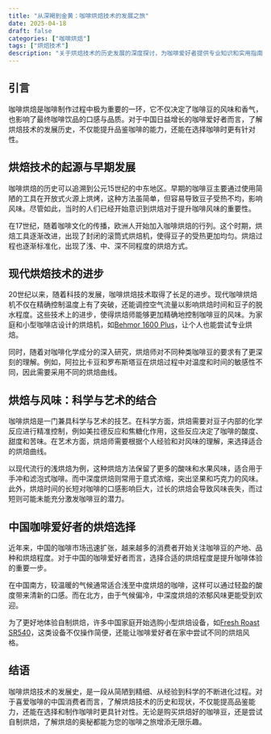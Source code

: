 ```yaml
---
title: "从深褐到金黄：咖啡烘焙技术的发展之旅"
date: 2025-04-18
draft: false
categories: ["咖啡烘焙"]
tags: ["烘焙技术"]
description: "关于烘焙技术的历史发展的深度探讨，为咖啡爱好者提供专业知识和实用指南。"
---
```


## 引言

咖啡烘焙是咖啡制作过程中极为重要的一环，它不仅决定了咖啡豆的风味和香气，也影响了最终咖啡饮品的口感与品质。对于中国日益增长的咖啡爱好者而言，了解烘焙技术的发展历史，不仅能提升品鉴咖啡的能力，还能在选择咖啡时更有针对性。

## 烘焙技术的起源与早期发展

咖啡烘焙的历史可以追溯到公元15世纪的中东地区。早期的咖啡豆主要通过使用简陋的工具在开放式火源上烘烤，这种方法虽简单，但容易导致豆子受热不均，影响风味。尽管如此，当时的人们已经开始意识到烘焙对于提升咖啡风味的重要性。

在17世纪，随着咖啡文化的传播，欧洲人开始加入咖啡烘焙的行列。这个时期，烘焙工具逐渐改进，出现了封闭的滚筒式烘焙机，使得豆子的受热更加均匀。烘焙过程也逐渐标准化，出现了浅、中、深不同程度的烘焙方式。

## 现代烘焙技术的进步

20世纪以来，随着科技的发展，咖啡烘焙技术取得了长足的进步。现代咖啡烘焙机不仅在精确控制温度上有了突破，还能调控空气流量以影响烘焙时间和豆子的脱水程度。这些技术上的进步，使得烘焙师能够更加精确地控制咖啡豆的风味。为家庭和小型咖啡店设计的烘焙机，如[Behmor 1600 Plus](https://www.amazon.com/dp/B00KSQIHWM?tag=coffeeprism-20)，让个人也能尝试专业烘焙。

同时，随着对咖啡化学成分的深入研究，烘焙师对不同种类咖啡豆的要求有了更深刻的理解。例如，阿拉比卡豆和罗布斯塔豆在烘焙过程中对温度和时间的敏感性不同，因此需要采用不同的烘焙曲线。

## 烘焙与风味：科学与艺术的结合

咖啡烘焙是一门兼具科学与艺术的技艺。在科学方面，烘焙需要对豆子内部的化学反应进行精准控制，例如美拉德反应和焦糖化作用，这些反应决定了咖啡的酸度、甜度和苦味。在艺术方面，烘焙师需要根据个人经验和对风味的理解，来选择适合的烘焙曲线。

以现代流行的浅烘焙为例，这种烘焙方法保留了更多的酸味和水果风味，适合用于手冲和滤泡式咖啡。而中深度烘焙则常用于意式浓缩，突出坚果和巧克力的风味。此外，烘焙时间的长短对咖啡的口感影响巨大，过长的烘焙会导致风味丧失，而过短则可能未能充分激发咖啡豆的潜力。

## 中国咖啡爱好者的烘焙选择

近年来，中国的咖啡市场迅速扩张，越来越多的消费者开始关注咖啡豆的产地、品种和烘焙程度。对于中国的咖啡爱好者而言，选择合适的烘焙程度是提升咖啡体验的重要一步。

在中国南方，较温暖的气候通常适合浅至中度烘焙的咖啡，这样可以通过轻盈的酸度带来清新的口感。而在北方，由于气候偏冷，中深度烘焙的浓郁风味更能受到欢迎。

为了更好地体验自制烘焙，许多中国家庭开始选购小型烘焙设备，如[Fresh Roast SR540](https://www.amazon.com/dp/B07ZP8GLHQ?tag=coffeeprism-20)，这类设备不仅操作简便，还能让咖啡爱好者在家中尝试不同的烘焙风格。

## 结语

咖啡烘焙技术的发展史，是一段从简陋到精细、从经验到科学的不断进化过程。对于喜爱咖啡的中国消费者而言，了解烘焙技术的历史和现状，不仅能提高品鉴能力，还能在选择和制作咖啡时更具针对性。无论是购买烘焙好的咖啡豆，还是尝试自制烘焙，了解烘焙的奥秘都能为您的咖啡之旅增添无限乐趣。